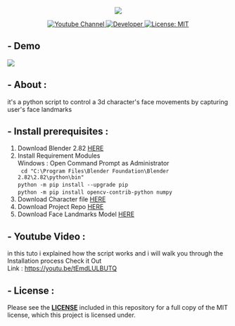 


<p align=center>
  <img src="https://i.ibb.co/MMDL3rM/Corporate-Work-Blog-Banner.png" >
</p>
<p align="center">
  <a href="https://www.youtube.com/channel/UCKvgGs-ALhvOq9u95PHXHNw">
      <img src="https://img.shields.io/badge/YB-Python%20with%20Joe-red" alt="Youtube Channel"/>
  </a>
  <a href="https://github.com/joeVenner/">
      <img src="https://badgen.net/badge/Developer/joeVenner/blue?icon=github" alt="Developer"/>
  </a>
  <a href="https://github.com/joeVenner//blob/master/LICENSE">
    <img alt="License: MIT" src="https://img.shields.io/badge/License-MIT-yellow.svg" target="_blank" />
  </a>
</p>

## - Demo 

<p align=left>
  <img src="https://media.giphy.com/media/eNpZCgxuSDzgCbRHCX/giphy.gif" >
</p>


## - About :
<p>it's a python script to control a 3d character's face movements by capturing user's face landmarks </p>

## - Install prerequisites :

 1. Download Blender 2.82 [HERE](https://download.blender.org/release/Blender2.82/blender-2.82-windows64.msi)
 2. Install Requirement Modules <br>
       Windows : Open Command Prompt as Administrator 
       <br>` cd "C:\Program Files\Blender Foundation\Blender 2.82\2.82\python\bin"`
         <br> `python -m pip install --upgrade pip  `
         <br> `python -m pip install opencv-contrib-python numpy ` 
 3. Download Character file [HERE](https://cloud.blender.org/p/characters/5718a967c379cf04929a4247)
 4. Download Project Repo [HERE](https://github.com/joeVenner/control-3d-character-using-python/archive/master.zip)
 5. Download Face Landmarks Model [HERE](https://github.com/kurnianggoro/GSOC2017/archive/master.zip)
 
 
 ## - Youtube Video : 
 in this tuto i explained how the script works and i will walk you through the Installation process
 Check it Out  <br>Link : https://youtu.be/tEmdLULBUTQ
 

## - License :
Please see the **[LICENSE](LICENSE)** included in this repository for a full copy of the MIT license, which this project is licensed under.











